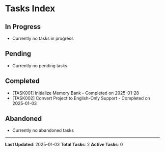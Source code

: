 # Tasks Index

## In Progress
- Currently no tasks in progress

## Pending  
- Currently no pending tasks

## Completed
- [TASK001] Initialize Memory Bank - Completed on 2025-01-28
- [TASK002] Convert Project to English-Only Support - Completed on 2025-01-03

## Abandoned
- Currently no abandoned tasks

---

**Last Updated**: 2025-01-03
**Total Tasks**: 2
**Active Tasks**: 0